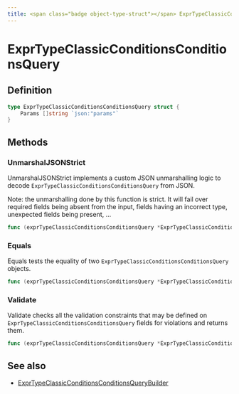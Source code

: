 ```yaml
---
title: <span class="badge object-type-struct"></span> ExprTypeClassicConditionsConditionsQuery
---
```

# <span class="badge object-type-struct"></span> ExprTypeClassicConditionsConditionsQuery

## Definition

```go
type ExprTypeClassicConditionsConditionsQuery struct {
    Params []string `json:"params"`
}
```
## Methods

### <span class="badge object-method"></span> UnmarshalJSONStrict

UnmarshalJSONStrict implements a custom JSON unmarshalling logic to decode `ExprTypeClassicConditionsConditionsQuery` from JSON.

Note: the unmarshalling done by this function is strict. It will fail over required fields being absent from the input, fields having an incorrect type, unexpected fields being present, …

```go
func (exprTypeClassicConditionsConditionsQuery *ExprTypeClassicConditionsConditionsQuery) UnmarshalJSONStrict(raw []byte) error
```

### <span class="badge object-method"></span> Equals

Equals tests the equality of two `ExprTypeClassicConditionsConditionsQuery` objects.

```go
func (exprTypeClassicConditionsConditionsQuery *ExprTypeClassicConditionsConditionsQuery) Equals(other ExprTypeClassicConditionsConditionsQuery) bool
```

### <span class="badge object-method"></span> Validate

Validate checks all the validation constraints that may be defined on `ExprTypeClassicConditionsConditionsQuery` fields for violations and returns them.

```go
func (exprTypeClassicConditionsConditionsQuery *ExprTypeClassicConditionsConditionsQuery) Validate() error
```

## See also

 * <span class="badge builder"></span> [ExprTypeClassicConditionsConditionsQueryBuilder](./builder-ExprTypeClassicConditionsConditionsQueryBuilder.md)
